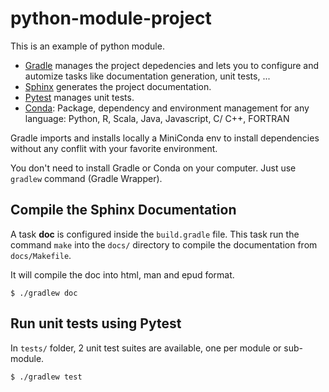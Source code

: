 # python-module-project

This is an example of python module.

* [Gradle](https://gradle.org/) manages the project depedencies and lets you to configure and automize tasks like documentation generation, unit tests, ...
* [Sphinx](http://www.sphinx-doc.org/en/stable/index.html) generates the project documentation.
* [Pytest](https://docs.pytest.org/en/latest/) manages unit tests.
* [Conda](https://conda.io/docs/intro.html): Package, dependency and environment management for any language: Python, R, Scala, Java, Javascript, C/ C++, FORTRAN

Gradle imports and installs locally a MiniConda env to install dependencies without any conflit with your favorite environment.

You don't need to install Gradle or Conda on your computer. Just use `gradlew` command (Gradle Wrapper). 

## Compile the Sphinx Documentation

A task **doc** is configured inside the `build.gradle` file. This task run the command `make` into the `docs/` directory to compile the documentation from `docs/Makefile`.

It will compile the doc into html, man and epud format.

```
$ ./gradlew doc
```


## Run unit tests using Pytest

In `tests/` folder, 2 unit test suites are available, one per module or sub-module. 


```
$ ./gradlew test
```

